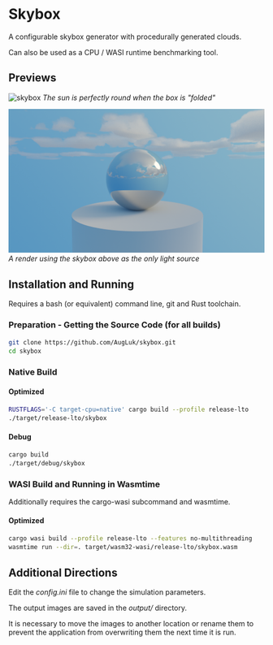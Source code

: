 # Skybox
A configurable skybox generator with procedurally generated clouds.

Can also be used as a CPU / WASI runtime benchmarking tool.

## Previews

![skybox](previews/skybox.png)
*The sun is perfectly round when the box is "folded"*

![render](previews/render.png)
*A render using the skybox above as the only light source*

## Installation and Running
Requires a bash (or equivalent) command line, git and Rust toolchain.

### Preparation - Getting the Source Code (for all builds)

```bash
git clone https://github.com/AugLuk/skybox.git
cd skybox
```

### Native Build

#### Optimized
```bash
RUSTFLAGS='-C target-cpu=native' cargo build --profile release-lto
./target/release-lto/skybox
```

#### Debug
```bash
cargo build
./target/debug/skybox
```

### WASI Build and Running in Wasmtime
Additionally requires the cargo-wasi subcommand and wasmtime.

#### Optimized
```bash
cargo wasi build --profile release-lto --features no-multithreading
wasmtime run --dir=. target/wasm32-wasi/release-lto/skybox.wasm
```

## Additional Directions

Edit the *config.ini* file to change the simulation parameters.

The output images are saved in the *output/* directory.

It is necessary to move the images to another location or rename them to prevent the application from overwriting them the next time it is run.
